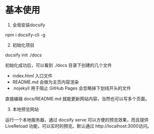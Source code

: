 # 基本使用


1. 全局安装docsify

npm i docsify-cli -g

2. 初始化项目

docsify init ./docs

初始化成功后，可以看到 ./docs 目录下创建的几个文件

- index.html 入口文件
- README.md 会做为主页内容渲染
- .nojekyll 用于阻止 GitHub Pages 会忽略掉下划线开头的文件

直接编辑 docs/README.md 就能更新网站内容，当然也可以写多个页面。

3. 本地预览网站

运行一个本地服务器，通过 docsify serve 可以方便的预览效果，而且提供 LiveReload 功能，可以实时的预览。默认通过 http://localhost:3000访问。
